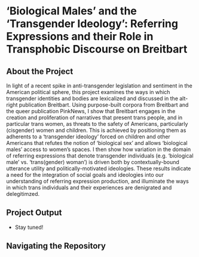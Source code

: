# ‘Biological Males’ and the ‘Transgender Ideology’: Referring Expressions and their Role in Transphobic Discourse on Breitbart

## About the Project

In light of a recent spike in anti-transgender legislation and sentiment in the American political sphere, this project examines the ways in which transgender identities and bodies are lexicalized and discussed in the alt-right publication Breitbart. Using purpose-built corpora from Breitbart and the queer publication PinkNews, I show that Breitbart engages in the creation and proliferation of narratives that present trans people, and in particular trans women, as threats to the safety of Americans, particularly (cisgender) women and children. This is achieved by positioning them as adherents to a ‘transgender ideology’ forced on children and other Americans that refutes the notion of ‘biological sex’ and allows ‘biological males’ access to women’s spaces. I then show how variation in the domain of referring expressions that denote transgender individuals (e.g. ‘biological male’ vs. ‘trans(gender) woman’) is driven both by contextually-bound utterance utility and politically-motivated ideologies. These results indicate a need for the integration of social goals and ideologies into our understanding of referring expression production, and illuminate the ways in which trans individuals and their experiences are denigrated and delegitimzed.

## Project Output

- Stay tuned!

## Navigating the Repository


